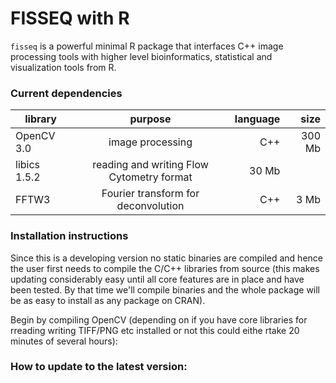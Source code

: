 FISSEQ with R
==============

`fisseq` is a powerful minimal R package that interfaces C++ image processing tools with higher level bioinformatics, statistical and visualization tools from R.

### Current dependencies

| library        | purpose           | language  | size  |
| ------------- |:-------------:| -----:| ----------: |
| OpenCV 3.0      | image processing | C++ | 300 Mb |
| libics 1.5.2      | reading and writing Flow Cytometry format      |   30 Mb |
| FFTW3 | Fourier transform for deconvolution      |    C++ | 3 Mb |


### Installation instructions

Since this is a developing version no static binaries are compiled and hence the user first needs to compile the C/C++ libraries from source (this makes updating considerably easy until all core features are in place and have been tested. By that time we'll compile binaries and the whole package will be as easy to install as any package on CRAN).

Begin by compiling OpenCV (depending on if you have core libraries for rreading writing TIFF/PNG etc installed or not this could eithe rtake 20 minutes of several hours):

### How to update to the latest version:






